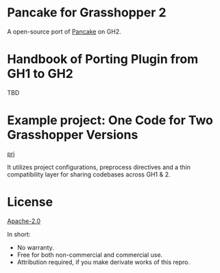 # Pancake for Grasshopper 2

A open-source port of [Pancake](https://www.food4rhino.com/en/app/pancake) on GH2.

# Handbook of Porting Plugin from GH1 to GH2

TBD

# Example project: One Code for Two Grasshopper Versions

[prj](/example/OneCodeTwoVersions)

It utilizes project configurations, preprocess directives and a thin compatibility layer for sharing codebases across GH1 & 2.

# License

[Apache-2.0](LICENSE.txt)

In short:
* No warranty.
* Free for both non-commercial and commercial use.
* Attribution required, if you make derivate works of this repro.